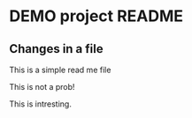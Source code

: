 # DEMO project README
## Changes in a file

This is a simple read me file


This is not a prob!

This is intresting.
